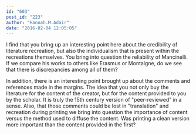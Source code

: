 ```yaml
---
id: "603"
post_id: "223"
author: "Hannah.M.Adair"
date: "2016-02-04 12:05:05"
---
```

I find that you bring up an interesting point here about the credibility of literature recreation, but also the individualism that is present within the recreations themselves. You bring into question the reliability of Mancinelli. If we compare his works to others like Erasmus or Montaigne, do we see that there is discrepancies among all of them? 




In addition, there is an interesting point brought up about the comments and references made in the margins. The idea that you not only buy the literature for the content of the creator, but for the content provided to you by the scholar. It is truly the 15th century version of "peer-reviewed" in a sense. Also, that those comments could be lost in "translation" and recreation during printing we bring into question the importance of content versus the method used to diffuse the content. Was printing a clean version more important than the content provided in the first?
